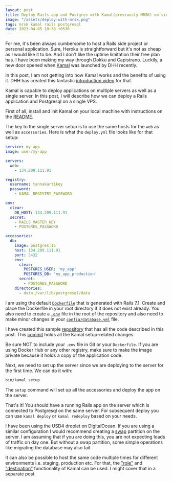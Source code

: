```yaml
---
layout: post
title: Deploy Rails app and Postgres with Kamal(previously MRSK) on single DigitalOcean server
image: "/assets/deploy-with-mrsk.png"
tags: mrsk kamal rails postgresql
date: 2023-04-05 18:38 +0530
---
```

For me, it's been always cumbersome to host a Rails side project or personal application. Sure, Heroku is straightforward but it's not as cheap as I would like it to be. And I don't like the uptime limitation their free plan has. I have been making my way through Dokku and Capistrano. Luckily, a new door opened when [Kamal][1] was launched by DHH recently.

In this post, I am not getting into how Kamal works and the benefits of using it. DHH has created this fantastic [introduction video][2] for that.

Kamal is capable to deploy applications on multiple servers as well as a single server. In this post, I will describe how we can deploy a Rails application and Postgresql on a single VPS.

First of all, install and init Kamal on your local machine with instructions on the [README][3].

The key to the single server setup is to use the same hosts for the `web` as well as `accessories`. Here is what the `deploy.yml` file looks like for that setup:
```yml
service: my-app
image: user/my-app

servers:
  web:
    - 134.209.111.91

registry:
  username: tannakartikey
  password:
    - KAMAL_REGISTRY_PASSWORD

env:
  clear:
    DB_HOST: 134.209.111.91
  secret:
    - RAILS_MASTER_KEY
    - POSTGRES_PASSWORD

accessories:
  db:
    image: postgres:15
    host: 134.209.111.91
    port: 5432
    env:
      clear:
        POSTGRES_USER: 'my_app'
        POSTGRES_DB: 'my_app_production'
      secret:
        - POSTGRES_PASSWORD
    directories:
      - data:/var/lib/postgresql/data
```

I am using the default [`Dockerfile`][4] that is generated with Rails 7.1. Create and place the Dockerfile in your root directory if it does not exist already. You also need to create a [`.env`][5] file in the root of the repository and also need to make minor changes in your [`config/database.yml`][6] file.

I have created this sample [repository][7] that has all the code described in this post. This [commit][8] holds all the Kamal setup-related changes.

Be sure NOT to include your `.env` file in Git or your `Dockerfile`. If you are using Docker Hub or any other registry, make sure to make the image private because it holds a copy of the application code.

Next, we need to set up the server since we are deploying to the server for the first time. We can do it with:
```sh
bin/kamal setup
```
The `setup` command will set up all the accessories and deploy the app on the server.

That's it! You should have a running Rails app on the server which is connected to Postgresql on the same server. For subsequent deploy you can use `kamal deploy` or `kamal redeploy` based on your needs.

I have been using the USD4 droplet on DigitalOcean. If you are using a similar configuration I would recommend creating a [swap][9] partition on the server. I am assuming that if you are doing this, you are not expecting loads of traffic on day one. But without a swap partition, some simple operations like migrating the database may also fail.

It can also be possible to host the same code multiple times for different environments i.e. staging, production etc. For that, the ["role"][10] and ["destination"][11] functionality of Kamal can be used. I might cover that in a separate post.

[1]: https://kamal-deploy.org/
[2]: https://www.youtube.com/watch?v=LL1cV2FXZ5I
[3]: https://github.com/basecamp/kamal#readme
[4]: https://github.com/tannakartikey/rails_71_mrsk_deploy/blob/2d138e10b2c87ec0bccc382ae06ce6e71c6f7187/Dockerfile
[5]: https://github.com/tannakartikey/rails_71_mrsk_deploy/commit/2d138e10b2c87ec0bccc382ae06ce6e71c6f7187#diff-e9cbb0224c4a3d23a6019ba557e0cd568c1ad5e1582ff1e335fb7d99b7a1055d
[6]: https://github.com/tannakartikey/rails_71_mrsk_deploy/commit/2d138e10b2c87ec0bccc382ae06ce6e71c6f7187#diff-5a674c769541a71f2471a45c0e9dde911b4455344e3131bddc5a363701ba6325
[7]: https://github.com/tannakartikey/rails_71_mrsk_deploy
[8]: https://github.com/tannakartikey/rails_71_mrsk_deploy/commit/2d138e10b2c87ec0bccc382ae06ce6e71c6f7187
[9]: https://www.digitalocean.com/community/tutorials/how-to-add-swap-space-on-ubuntu-20-04
[10]: https://github.com/mrsked/mrsk/pull/99
[11]: https://github.com/mrsked/mrsk/pull/71
